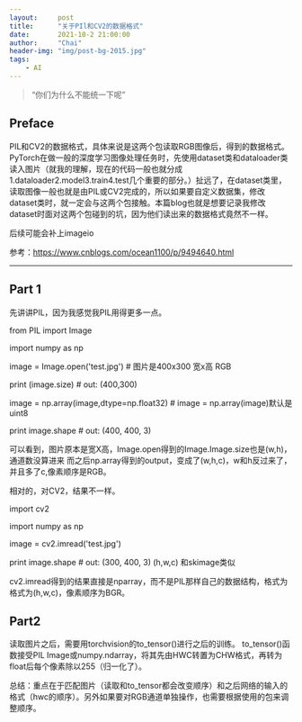```yaml
---
layout:     post
title:      "关于PIl和CV2的数据格式"
date:       2021-10-2 21:00:00
author:     "Chai"
header-img: "img/post-bg-2015.jpg"
tags:
    - AI
---
```


> “你们为什么不能统一下呢”


## Preface
PIL和CV2的数据格式，具体来说是这两个包读取RGB图像后，得到的数据格式。PyTorch在做一般的深度学习图像处理任务时，先使用dataset类和dataloader类读入图片（就我的理解，现在的代码一般也就分成1.dataloader2.model3.train4.test几个重要的部分。）扯远了，在dataset类里，读取图像一般也就是由PIL或CV2完成的，所以如果要自定义数据集，修改dataset类时，就一定会与这两个包接触。本篇blog也就是想要记录我修改dataset时面对这两个包碰到的坑，因为他们读出来的数据格式竟然不一样。

后续可能会补上imageio

参考：https://www.cnblogs.com/ocean1100/p/9494640.html


---

## Part 1
先讲讲PIL，因为我感觉我PIL用得更多一点。

from PIL import Image

import numpy as np

image = Image.open('test.jpg') # 图片是400x300 宽x高 RGB

print (image.size)  # out: (400,300)

image = np.array(image,dtype=np.float32) # image = np.array(image)默认是uint8

print image.shape # out: (400, 400, 3)

可以看到，图片原本是宽X高，Image.open得到的Image.Image.size也是(w,h)，通道数没算进来
而之后np.array得到的output，变成了(w,h,c)，w和h反过来了，并且多了c,像素顺序是RGB。

相对的，对CV2，结果不一样。

import cv2

import numpy as np

image = cv2.imread('test.jpg')

print image.shape # out: (300, 400, 3) (h,w,c) 和skimage类似

cv2.imread得到的结果直接是nparray，而不是PIL那样自己的数据结构，格式为格式为(h,w,c)，像素顺序为BGR。

## Part2
读取图片之后，需要用torchvision的to_tensor()进行之后的训练。
to_tensor()函数接受PIL Image或numpy.ndarray，将其先由HWC转置为CHW格式，再转为float后每个像素除以255（归一化了）。

总结：重点在于匹配图片（读取和to_tensor都会改变顺序）和之后网络的输入的格式（hwc的顺序）。另外如果要对RGB通道单独操作，也需要根据使用的包来调整顺序。
